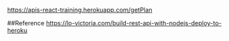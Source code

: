 https://apis-react-training.herokuapp.com/getPlan


##Reference
https://lo-victoria.com/build-rest-api-with-nodejs-deploy-to-heroku